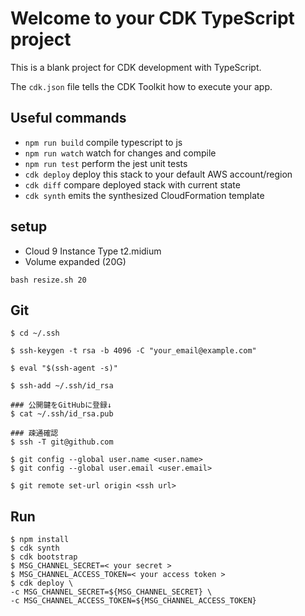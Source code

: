 # Welcome to your CDK TypeScript project

This is a blank project for CDK development with TypeScript.

The `cdk.json` file tells the CDK Toolkit how to execute your app.

## Useful commands

* `npm run build`   compile typescript to js
* `npm run watch`   watch for changes and compile
* `npm run test`    perform the jest unit tests
* `cdk deploy`      deploy this stack to your default AWS account/region
* `cdk diff`        compare deployed stack with current state
* `cdk synth`       emits the synthesized CloudFormation template


## setup

- Cloud 9 Instance Type t2.midium
- Volume expanded (20G)

```
bash resize.sh 20
```

## Git

```
$ cd ~/.ssh

$ ssh-keygen -t rsa -b 4096 -C "your_email@example.com"

$ eval "$(ssh-agent -s)"

$ ssh-add ~/.ssh/id_rsa

### 公開鍵をGitHubに登録↓
$ cat ~/.ssh/id_rsa.pub

### 疎通確認
$ ssh -T git@github.com

$ git config --global user.name <user.name>
$ git config --global user.email <user.email>

$ git remote set-url origin <ssh url>
```

## Run

```
$ npm install
$ cdk synth
$ cdk bootstrap
$ MSG_CHANNEL_SECRET=< your secret >
$ MSG_CHANNEL_ACCESS_TOKEN=< your access token >
$ cdk deploy \
-c MSG_CHANNEL_SECRET=${MSG_CHANNEL_SECRET} \
-c MSG_CHANNEL_ACCESS_TOKEN=${MSG_CHANNEL_ACCESS_TOKEN}
```
